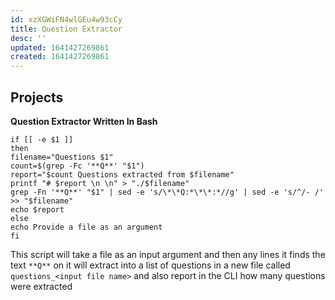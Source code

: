 ```yaml
---
id: xzXGWiFN4wlGEu4w93cCy
title: Question Extractor
desc: ''
updated: 1641427269861
created: 1641427269861
---
```


## Projects

**Question Extractor Written In Bash**

```shell
if [[ -e $1 ]]
then
filename="Questions $1"
count=$(grep -Fc '**Q**' "$1")
report="$count Questions extracted from $filename"
printf "# $report \n \n" > "./$filename"
grep -Fn '**Q**' "$1" | sed -e 's/\*\*Q:*\*\*:*//g' | sed -e 's/^/- /' >> "$filename"
echo $report
else
echo Provide a file as an argument
fi
```

This script will take a file as an input argument and then any lines it finds the text `**Q**` on it will extract into a list of questions in a new file called `questions_<input file name>` and also report in the CLI how many questions were extracted
